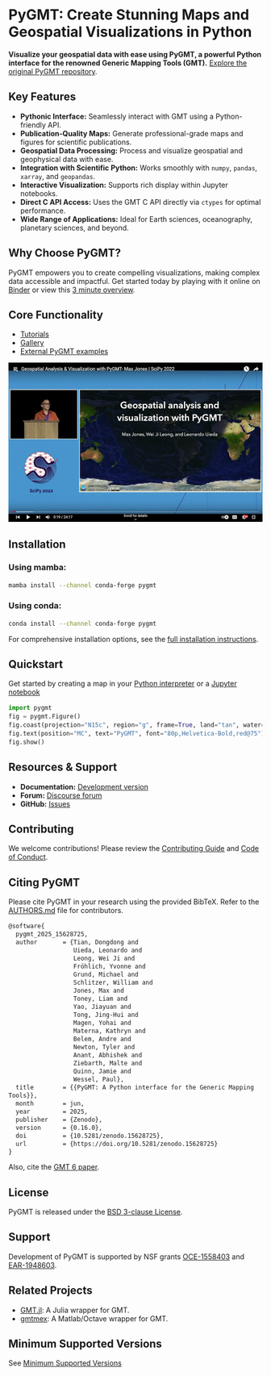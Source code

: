 # PyGMT: Create Stunning Maps and Geospatial Visualizations in Python

**Visualize your geospatial data with ease using PyGMT, a powerful Python interface for the renowned Generic Mapping Tools (GMT).**  [Explore the original PyGMT repository](https://github.com/GenericMappingTools/pygmt).

## Key Features

*   **Pythonic Interface:** Seamlessly interact with GMT using a Python-friendly API.
*   **Publication-Quality Maps:** Generate professional-grade maps and figures for scientific publications.
*   **Geospatial Data Processing:** Process and visualize geospatial and geophysical data with ease.
*   **Integration with Scientific Python:** Works smoothly with `numpy`, `pandas`, `xarray`, and `geopandas`.
*   **Interactive Visualization:** Supports rich display within Jupyter notebooks.
*   **Direct C API Access:** Uses the GMT C API directly via `ctypes` for optimal performance.
*   **Wide Range of Applications:** Ideal for Earth sciences, oceanography, planetary sciences, and beyond.

## Why Choose PyGMT?

PyGMT empowers you to create compelling visualizations, making complex data accessible and impactful. Get started today by playing with it online on [Binder](https://github.com/GenericMappingTools/try-gmt) or view this [3 minute overview](https://youtu.be/4iPnITXrxVU).

## Core Functionality

*   [Tutorials](https://www.pygmt.org/latest/tutorials)
*   [Gallery](https://www.pygmt.org/latest/gallery)
*   [External PyGMT examples](https://www.pygmt.org/latest/external_resources.html)

[![Quick Introduction to PyGMT YouTube Video](https://raw.githubusercontent.com/GenericMappingTools/pygmt/refs/heads/main/doc/_static/scipy2022-youtube-thumbnail.jpg)](https://www.youtube.com/watch?v=4iPnITXrxVU)

## Installation

### Using mamba:

```bash
mamba install --channel conda-forge pygmt
```

### Using conda:

```bash
conda install --channel conda-forge pygmt
```

For comprehensive installation options, see the [full installation instructions](https://www.pygmt.org/latest/install.html).

## Quickstart

Get started by creating a map in your [Python interpreter](https://docs.python.org/3/tutorial/interpreter.html) or a [Jupyter notebook](https://docs.jupyter.org/en/latest/running.html)

```python
import pygmt
fig = pygmt.Figure()
fig.coast(projection="N15c", region="g", frame=True, land="tan", water="lightblue")
fig.text(position="MC", text="PyGMT", font="80p,Helvetica-Bold,red@75")
fig.show()
```

## Resources & Support

*   **Documentation:** [Development version](https://www.pygmt.org/dev)
*   **Forum:** [Discourse forum](https://forum.generic-mapping-tools.org/c/questions/pygmt-q-a)
*   **GitHub:** [Issues](https://github.com/GenericMappingTools/pygmt/issues/new)

## Contributing

We welcome contributions!  Please review the [Contributing Guide](https://github.com/GenericMappingTools/pygmt/blob/main/CONTRIBUTING.md) and [Code of Conduct](https://github.com/GenericMappingTools/.github/blob/main/CODE_OF_CONDUCT.md).

## Citing PyGMT

Please cite PyGMT in your research using the provided BibTeX.  Refer to the [AUTHORS.md](https://github.com/GenericMappingTools/pygmt/blob/main/AUTHORS.md) file for contributors.

```
@software{
  pygmt_2025_15628725,
  author       = {Tian, Dongdong and
                  Uieda, Leonardo and
                  Leong, Wei Ji and
                  Fröhlich, Yvonne and
                  Grund, Michael and
                  Schlitzer, William and
                  Jones, Max and
                  Toney, Liam and
                  Yao, Jiayuan and
                  Tong, Jing-Hui and
                  Magen, Yohai and
                  Materna, Kathryn and
                  Belem, Andre and
                  Newton, Tyler and
                  Anant, Abhishek and
                  Ziebarth, Malte and
                  Quinn, Jamie and
                  Wessel, Paul},
  title        = {{PyGMT: A Python interface for the Generic Mapping Tools}},
  month        = jun,
  year         = 2025,
  publisher    = {Zenodo},
  version      = {0.16.0},
  doi          = {10.5281/zenodo.15628725},
  url          = {https://doi.org/10.5281/zenodo.15628725}
}
```

Also, cite the [GMT 6 paper](https://doi.org/10.1029/2019GC008515).
## License

PyGMT is released under the [BSD 3-clause License](https://github.com/GenericMappingTools/pygmt/blob/main/LICENSE.txt).

## Support

Development of PyGMT is supported by NSF grants
[OCE-1558403](https://www.nsf.gov/awardsearch/showAward?AWD_ID=1558403) and
[EAR-1948603](https://www.nsf.gov/awardsearch/showAward?AWD_ID=1948602).

## Related Projects

*   [GMT.jl](https://github.com/GenericMappingTools/GMT.jl): A Julia wrapper for GMT.
*   [gmtmex](https://github.com/GenericMappingTools/gmtmex): A Matlab/Octave wrapper for GMT.

## Minimum Supported Versions
See [Minimum Supported Versions](https://www.pygmt.org/dev/minversions.html)